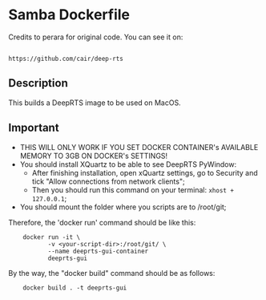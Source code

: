 # Samba Dockerfile

Credits to perara for original code. You can see it on:

```

https://github.com/cair/deep-rts

```

## Description

This builds a DeepRTS image to be used on MacOS. 

## Important

- THIS WILL ONLY WORK IF YOU SET DOCKER CONTAINER's AVAILABLE MEMORY TO 3GB ON DOCKER's SETTINGS!
- You should install XQuartz to be able to see DeepRTS PyWindow:
    - After finishing installation, open xQuartz settings, go to Security and tick "Allow connections from network clients";
    - Then you should run this command on your terminal: `xhost + 127.0.0.1`; 
- You should mount the folder where you scripts are to /root/git;

Therefore, the 'docker run' command should be like this: 

```
    docker run -it \
           -v <your-script-dir>:/root/git/ \
           --name deeprts-gui-container
           deeprts-gui
```

By the way, the "docker build" command should be as follows:

```
    docker build . -t deeprts-gui
```

